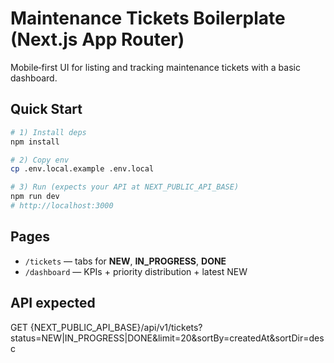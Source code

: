# Maintenance Tickets Boilerplate (Next.js App Router)

Mobile‑first UI for listing and tracking maintenance tickets with a basic dashboard.

## Quick Start

```bash
# 1) Install deps
npm install

# 2) Copy env
cp .env.local.example .env.local

# 3) Run (expects your API at NEXT_PUBLIC_API_BASE)
npm run dev
# http://localhost:3000
```

## Pages
- `/tickets` — tabs for **NEW**, **IN_PROGRESS**, **DONE**
- `/dashboard` — KPIs + priority distribution + latest NEW

## API expected
GET {NEXT_PUBLIC_API_BASE}/api/v1/tickets?status=NEW|IN_PROGRESS|DONE&limit=20&sortBy=createdAt&sortDir=desc
